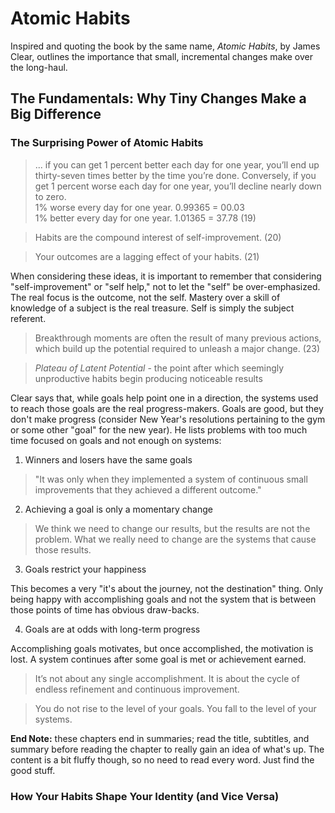 # Atomic Habits

Inspired and quoting the book by the same name, *Atomic Habits*, by James Clear, outlines the importance that small, incremental changes make over the long-haul.

## The Fundamentals: Why Tiny Changes Make a Big Difference

### The Surprising Power of Atomic Habits

> ... if you can get 1 percent better each day for one year, you’ll end up thirty-seven times better by the time you’re done. Conversely, if you get 1 percent worse each day for one year, you’ll decline nearly down to zero.
> <br>1% worse every day for one year. 0.99365 = 00.03
> <br>1% better every day for one year. 1.01365 = 37.78 (19)

> Habits are the compound interest of self-improvement. (20)

> Your outcomes are a lagging effect of your habits. (21)

When considering these ideas, it is important to remember that considering "self-improvement" or "self help," not to let the "self" be over-emphasized. The real focus is the outcome, not the self. Mastery over a skill of knowledge of a subject is the real treasure. Self is simply the subject referent.

> Breakthrough moments are often the result of many previous actions, which build up the potential required to unleash a major change. (23)

> *Plateau of Latent Potential* - the point after which seemingly unproductive habits begin producing noticeable results

Clear says that, while goals help point one in a direction, the systems used to reach those goals are the real progress-makers. Goals are good, but they don't make progress (consider New Year's resolutions pertaining to the gym or some other "goal" for the new year). He lists problems with too much time focused on goals and not enough on systems:

1. Winners and losers have the same goals

> "It was only when they implemented a system of continuous small improvements that they achieved a different outcome."

2. Achieving a goal is only a momentary change

> We think we need to change our results, but the results are not the problem. What we really need to change are the systems that cause those results.

3. Goals restrict your happiness

This becomes a very "it's about the journey, not the destination" thing. Only being happy with accomplishing goals and not the system that is between those points of time has obvious draw-backs.

4. Goals are at odds with long-term progress

Accomplishing goals motivates, but once accomplished, the motivation is lost. A system continues after some goal is met or achievement earned.

> It’s not about any single accomplishment. It is about the cycle of endless refinement and continuous improvement.

> You do not rise to the level of your goals. You fall to the level of your systems.

**End Note:** these chapters end in summaries; read the title, subtitles, and summary before reading the chapter to really gain an idea of what's up. The content is a bit fluffy though, so no need to read every word. Just find the good stuff.

### How Your Habits Shape Your Identity (and Vice Versa)


